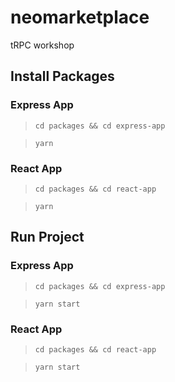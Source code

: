 # neomarketplace
tRPC workshop

## Install Packages

### Express App

>`cd packages && cd express-app`

>`yarn`

### React App

>`cd packages && cd react-app`

>`yarn`

## Run Project

### Express App

>`cd packages && cd express-app`

>`yarn start`

### React App

>`cd packages && cd react-app`

>`yarn start`


